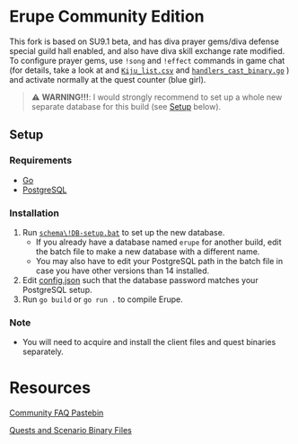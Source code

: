 # Erupe Community Edition

This fork is based on SU9.1 beta, and has diva prayer gems/diva defense special guild hall enabled, and also have diva skill exchange rate modified.
To configure prayer gems, use `!song` and `!effect` commands in game chat (for details, take a look at and [`Kiju_list.csv`](./schema/Kiju_list.csv) and [`handlers_cast_binary.go`](./server/channelserver/handlers_cast_binary.go) ) and activate normally at the quest counter (blue girl).

> ⚠️ **WARNING!!!**: 
I would strongly recommend to set up a whole new separate database for this build (see [Setup](#setup) below).

## Setup
### Requirements
- [Go](https://go.dev/dl/)
- [PostgreSQL](https://www.postgresql.org/download/)
### Installation
1. Run [`schema\!DB-setup.bat`](./schema/!DB-setup.bat) to set up the new database.
    - If you already have a database named `erupe` for another build, edit the batch file to make a new database with a different name.
    - You may also have to edit your PostgreSQL path in the batch file in case you have other versions than 14 installed.
2. Edit [config.json](./config.json) such that the database password matches your PostgreSQL setup.
2. Run `go build` or `go run .` to compile Erupe.
### Note
- You will need to acquire and install the client files and quest binaries separately.
# Resources
[Community FAQ Pastebin](https://pastebin.com/QqAwZSTC)

[Quests and Scenario Binary Files](https://github.com/xl3lackout/MHFZ-Quest-Files)
